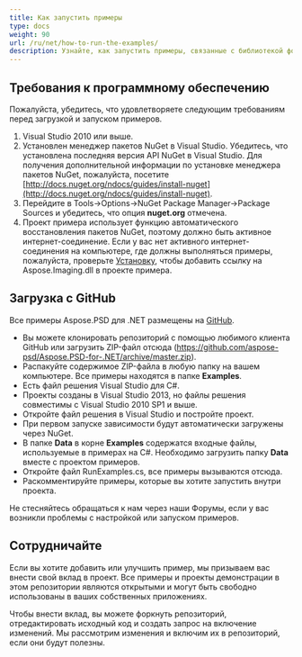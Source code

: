 ```yaml
---
title: Как запустить примеры
type: docs
weight: 90
url: /ru/net/how-to-run-the-examples/
description: Узнайте, как запустить примеры, связанные с библиотекой формата файла PSD, размещенными на GitHub.
---
```


## **Требования к программному обеспечению**
Пожалуйста, убедитесь, что удовлетворяете следующим требованиям перед загрузкой и запуском примеров.

1. Visual Studio 2010 или выше.
1. Установлен менеджер пакетов NuGet в Visual Studio. Убедитесь, что установлена последняя версия API NuGet в Visual Studio. Для получения дополнительной информации по установке менеджера пакетов NuGet, пожалуйста, посетите [http://docs.nuget.org/ndocs/guides/install-nuget](http://docs.nuget.org/ndocs/guides/install-nuget).
1. Перейдите в Tools->Options->NuGet Package Manager->Package Sources и убедитесь, что опция **nuget.org** отмечена.
1. Проект примера использует функцию автоматического восстановления пакетов NuGet, поэтому должно быть активное интернет-соединение. Если у вас нет активного интернет-соединения на компьютере, где должны выполняться примеры, пожалуйста, проверьте [Установку](/psd/net/installation/), чтобы добавить ссылку на Aspose.Imaging.dll в проекте примера.

## **Загрузка с GitHub**
Все примеры Aspose.PSD для .NET размещены на [GitHub](https://github.com/aspose-psd/Aspose.PSD-for-.NET).

- Вы можете клонировать репозиторий с помощью любимого клиента GitHub или загрузить ZIP-файл отсюда (https://github.com/aspose-psd/Aspose.PSD-for-.NET/archive/master.zip).
- Распакуйте содержимое ZIP-файла в любую папку на вашем компьютере. Все примеры находятся в папке **Examples**.
- Есть файл решения Visual Studio для C#.
- Проекты созданы в Visual Studio 2013, но файлы решения совместимы с Visual Studio 2010 SP1 и выше.
- Откройте файл решения в Visual Studio и постройте проект.
- При первом запуске зависимости будут автоматически загружены через NuGet.
- В папке **Data** в корне **Examples** содержатся входные файлы, используемые в примерах на C#. Необходимо загрузить папку **Data** вместе с проектом примеров.
- Откройте файл RunExamples.cs, все примеры вызываются отсюда.
- Раскомментируйте примеры, которые вы хотите запустить внутри проекта.

Не стесняйтесь обращаться к нам через наши Форумы, если у вас возникли проблемы с настройкой или запуском примеров.

## **Сотрудничайте**
Если вы хотите добавить или улучшить пример, мы призываем вас внести свой вклад в проект. Все примеры и проекты демонстрации в этом репозитории являются открытыми и могут быть свободно использованы в ваших собственных приложениях.

Чтобы внести вклад, вы можете форкнуть репозиторий, отредактировать исходный код и создать запрос на включение изменений. Мы рассмотрим изменения и включим их в репозиторий, если они будут полезны.
